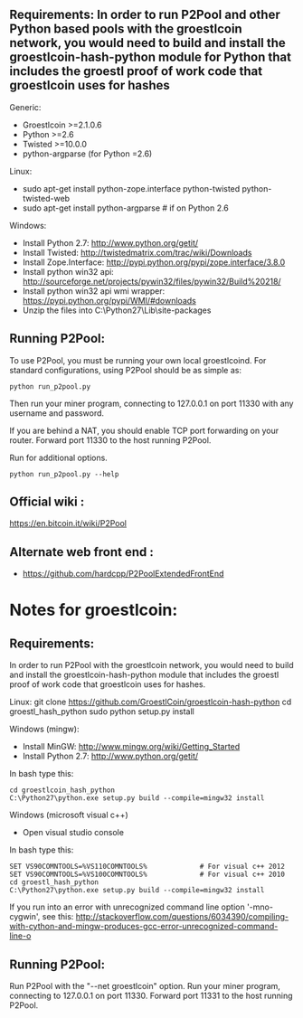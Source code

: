 Requirements:
In order to run P2Pool and other Python based pools with the groestlcoin network, you would need to build and install the groestlcoin-hash-python module for Python that includes the groestl proof of work code that groestlcoin uses for hashes
-------------------------
Generic:
* Groestlcoin >=2.1.0.6
* Python >=2.6
* Twisted >=10.0.0
* python-argparse (for Python =2.6)

Linux:
* sudo apt-get install python-zope.interface python-twisted python-twisted-web
* sudo apt-get install python-argparse # if on Python 2.6

Windows:
* Install Python 2.7: http://www.python.org/getit/
* Install Twisted: http://twistedmatrix.com/trac/wiki/Downloads
* Install Zope.Interface: http://pypi.python.org/pypi/zope.interface/3.8.0
* Install python win32 api: http://sourceforge.net/projects/pywin32/files/pywin32/Build%20218/
* Install python win32 api wmi wrapper: https://pypi.python.org/pypi/WMI/#downloads
* Unzip the files into C:\Python27\Lib\site-packages

Running P2Pool:
-------------------------
To use P2Pool, you must be running your own local groestlcoind. For standard
configurations, using P2Pool should be as simple as:

    python run_p2pool.py

Then run your miner program, connecting to 127.0.0.1 on port 11330 with any
username and password.

If you are behind a NAT, you should enable TCP port forwarding on your
router. Forward port 11330 to the host running P2Pool.

Run for additional options.

    python run_p2pool.py --help

Official wiki :
-------------------------
https://en.bitcoin.it/wiki/P2Pool

Alternate web front end :
-------------------------
* https://github.com/hardcpp/P2PoolExtendedFrontEnd

Notes for groestlcoin:
=========================
Requirements:
-------------------------
In order to run P2Pool with the groestlcoin network, you would need to build and install the
groestlcoin-hash-python module that includes the groestl proof of work code that groestlcoin uses for hashes.

Linux:
    git clone https://github.com/GroestlCoin/groestlcoin-hash-python
    cd groestl_hash_python
    sudo python setup.py install

Windows (mingw):
* Install MinGW: http://www.mingw.org/wiki/Getting_Started
* Install Python 2.7: http://www.python.org/getit/

In bash type this:

    cd groestlcoin_hash_python
    C:\Python27\python.exe setup.py build --compile=mingw32 install

Windows (microsoft visual c++)
* Open visual studio console

In bash type this:

    SET VS90COMNTOOLS=%VS110COMNTOOLS%	           # For visual c++ 2012
    SET VS90COMNTOOLS=%VS100COMNTOOLS%             # For visual c++ 2010
    cd groestl_hash_python
    C:\Python27\python.exe setup.py build --compile=mingw32 install
	
If you run into an error with unrecognized command line option '-mno-cygwin', see this:
http://stackoverflow.com/questions/6034390/compiling-with-cython-and-mingw-produces-gcc-error-unrecognized-command-line-o

Running P2Pool:
-------------------------
Run P2Pool with the "--net groestlcoin" option.
Run your miner program, connecting to 127.0.0.1 on port 11330.
Forward port 11331 to the host running P2Pool.


